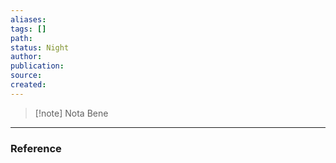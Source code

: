 ```yaml
---
aliases: 
tags: []
path: 
status: Night
author: 
publication: 
source: 
created:
---
```

> [!note] Nota Bene

---
### Reference

